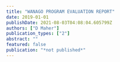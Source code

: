 ```yaml
---
title: "WANAGO PROGRAM EVALUATION REPORT"
date: 2019-01-01
publishDate: 2021-08-03T04:08:04.605799Z
authors: ["D Maher"]
publication_types: ["2"]
abstract: ""
featured: false
publication: "*not published*"
---
```


